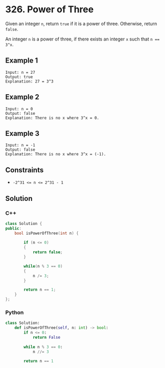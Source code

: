 # 326. Power of Three

Given an integer `n`, return `true` if it is a power of three. Otherwise, return `false`.

An integer `n` is a power of three, if there exists an integer `x` such that `n == 3^x`.

## Example 1

```text
Input: n = 27
Output: true
Explanation: 27 = 3^3
```

## Example 2

```text
Input: n = 0
Output: false
Explanation: There is no x where 3^x = 0.
```

## Example 3

```text
Input: n = -1
Output: false
Explanation: There is no x where 3^x = (-1).
```

## Constraints

- `-2^31 <= n <= 2^31 - 1`

## Solution

### C++

```c++
class Solution {
public:
    bool isPowerOfThree(int n) {
        
        if (n <= 0)
        {
            return false;
        }

        while(n % 3 == 0)
        {
            n /= 3;
        }

        return n == 1;
    }
};
```

### Python

```Python
class Solution:
    def isPowerOfThree(self, n: int) -> bool:
        if n <= 0:
            return False
    
        while n % 3 == 0:
            n //= 3
        
        return n == 1
```
